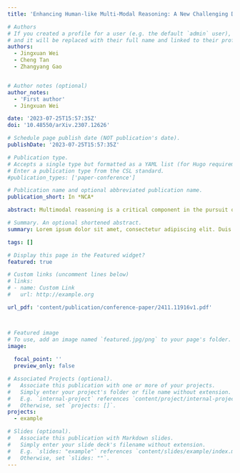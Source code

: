 ```yaml
---
title: 'Enhancing Human-like Multi-Modal Reasoning: A New Challenging Dataset and Comprehensive Framework'

# Authors
# If you created a profile for a user (e.g. the default `admin` user), write the username (folder name) here
# and it will be replaced with their full name and linked to their profile.
authors:
  - Jingxuan Wei
  - Cheng Tan
  - Zhangyang Gao


# Author notes (optional)
author_notes:
  - 'First author'
  - Jingxuan Wei

date: '2023-07-25T15:57:35Z'
doi: '10.48550/arXiv.2307.12626'

# Schedule page publish date (NOT publication's date).
publishDate: '2023-07-25T15:57:35Z'

# Publication type.
# Accepts a single type but formatted as a YAML list (for Hugo requirements).
# Enter a publication type from the CSL standard.
#publication_types: ['paper-conference']

# Publication name and optional abbreviated publication name.
publication_short: In *NCA*

abstract: Multimodal reasoning is a critical component in the pursuit of artificial intelligence systems that exhibit humanlike intelligence, especially when tackling complex tasks. While the chain-of-thought (CoT) technique has gained considerable attention, the existing ScienceQA dataset, which focuses on multimodal scientific questions and explanations from elementary and high school textbooks, lacks a comprehensive evaluation of diverse approaches. To address this gap, we present COCO Multi-Modal Reasoning(COCO-MMR) dataset, a novel dataset that encompasses an extensive collection of open-ended questions, rationales, and answers derived from the large object dataset COCO. Unlike previous datasets that rely on multiplechoice questions, our dataset pioneers the use of open-ended questions in the context of multimodal CoT, introducing a more challenging problem that effectively assesses the reasoning capability of CoT models. Through comprehensive evaluations and detailed analyses, we provide valuable insights and propose innovative techniques, including multi-hop cross-modal attention and sentence-level contrastive learning, to enhance the image and text encoders. Extensive experiments demonstrate the efficacy of the proposed dataset and techniques, offering novel perspectives for advancing multimodal reasoning. The data and code are available at https://github.com/weijingxuan/COCO-MMR.

# Summary. An optional shortened abstract.
summary: Lorem ipsum dolor sit amet, consectetur adipiscing elit. Duis posuere tellus ac convallis placerat. Proin tincidunt magna sed ex sollicitudin condimentum.

tags: []

# Display this page in the Featured widget?
featured: true

# Custom links (uncomment lines below)
# links:
# - name: Custom Link
#   url: http://example.org

url_pdf: 'content/publication/conference-paper/2411.11916v1.pdf'



# Featured image
# To use, add an image named `featured.jpg/png` to your page's folder.
image:
  
  focal_point: ''
  preview_only: false

# Associated Projects (optional).
#   Associate this publication with one or more of your projects.
#   Simply enter your project's folder or file name without extension.
#   E.g. `internal-project` references `content/project/internal-project/index.md`.
#   Otherwise, set `projects: []`.
projects:
  - example

# Slides (optional).
#   Associate this publication with Markdown slides.
#   Simply enter your slide deck's filename without extension.
#   E.g. `slides: "example"` references `content/slides/example/index.md`.
#   Otherwise, set `slides: ""`.
---
```



